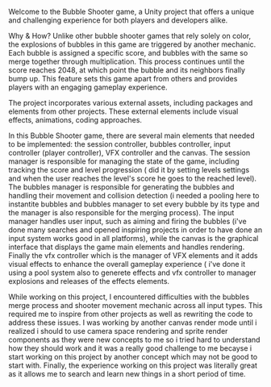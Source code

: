 Welcome to the Bubble Shooter game, a Unity project that offers a unique and challenging experience for both players and developers alike.

Why & How?
Unlike other bubble shooter games that rely solely on color, the explosions of bubbles in this game are triggered by another mechanic.
Each bubble is assigned a specific score, and bubbles with the same so merge together through multiplication. This process continues until the score reaches 2048, at which point the bubble and its neighbors finally bump up.
This feature sets this game apart from others and provides players with an engaging gameplay experience.

The project incorporates various external assets, including packages and elements from other projects. These external elements include visual effects, animations, coding approaches.

In this Bubble Shooter game, there are several main elements that needed to be implemented: the session controller, bubbles controller, input controller (player controller), VFX controller and the canvas. The session manager is responsible for managing the state of the game, including tracking the score and level progression ( did it by setting  levels settings  and when the  user  reaches the  level's score he goes to the reached level). The bubbles manager is responsible for generating the bubbles and handling their movement and collision detection (i needed a pooling here to instantite bubbles and bubbles manager to set every bubble by its  type and the  manager is also responsible for the merging process). The input manager handles user input, such as aiming and firing the bubbles (i've  done many searches and opened inspiring projects in order to have done an input system works good  in all platforms), while the canvas is the graphical interface that displays the game main elements  and handles rendering. Finally the vfx  controller which  is the  manager of VFX elements and it adds visual effects to enhance the overall gameplay experience  ( i've done it  using a pool system  also to generete effects and vfx controller to manager explosions and releases of the effects elements.  

While working on  this project, I encountered difficulties with the bubbles merge process and shooter movement mechanic across all input types. This required me to inspire from other projects as well as rewriting the code to address these issues. I was working by another canvas render  mode until  i realized i should  to use camera space rendering and sprite render components as they were new concepts to me so i tried hard to understand  how they should work and it was a really good challenge to me becayse  i start working on this project  by  another concept which  may not be good to start with.  Finally, the experience working on  this project  was literally great as it allows me to search and learn new  things in a short period of time. 
